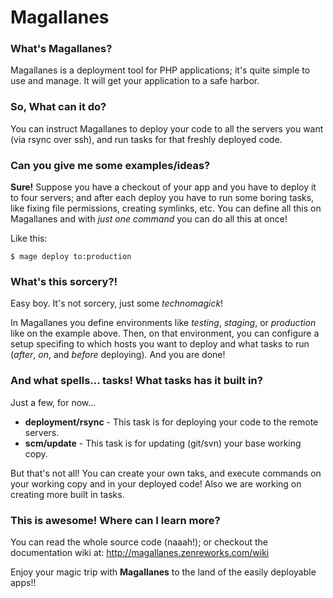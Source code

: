 # Magallanes #

### What's Magallanes? ###
Magallanes is a deployment tool for PHP applications; it's quite simple to use and manage.
It will get your application to a safe harbor.


### So, What can it do? ###
You can instruct Magallanes to deploy your code to all the servers you want (via rsync over ssh),
and run tasks for that freshly deployed code.


### Can you give me some examples/ideas? ###
**Sure!**
Suppose you have a checkout of your app and you have to deploy it to four servers;
and after each deploy you have to run some boring tasks, like fixing file permissions, creating symlinks, etc.
You can define all this on Magallanes and with *just one command* you can do all this at once!

Like this:
```
$ mage deploy to:production
```


### What's this sorcery?! ###
Easy boy. It's not sorcery, just some *technomagick*!

In Magallanes you define environments like *testing*, *staging*, or *production* like on the example above.
Then, on that environment, you can configure a setup specifing to which hosts you want to deploy and what tasks to run (*after*, *on*, and *before* deploying).
And you are done!


### And what spells... tasks! What tasks has it built in? ###
Just a few, for now...

  - **deployment/rsync** - This task is for deploying your code to the remote servers.
  - **scm/update** - This task is for updating (git/svn) your base working copy.

But that's not all! You can create your own taks, and execute commands on your working copy and in your deployed code!
Also we are working on creating more built in tasks.


### This is awesome! Where can I learn more? ###
You can read the whole source code (naaah!); or checkout the documentation wiki at: http://magallanes.zenreworks.com/wiki


Enjoy your magic trip with **Magallanes** to the land of the easily deployable apps!!
